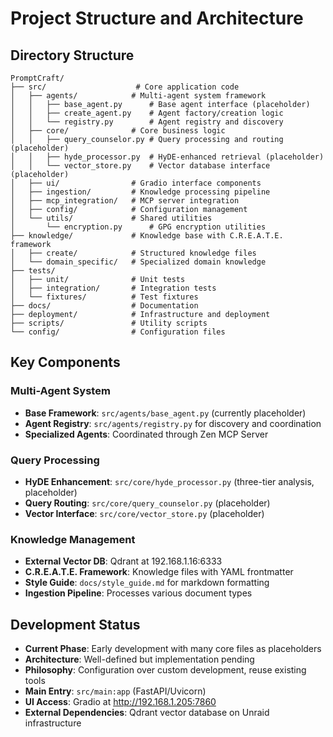 # Project Structure and Architecture

## Directory Structure
```
PromptCraft/
├── src/                    # Core application code
│   ├── agents/            # Multi-agent system framework
│   │   ├── base_agent.py      # Base agent interface (placeholder)
│   │   ├── create_agent.py    # Agent factory/creation logic
│   │   └── registry.py        # Agent registry and discovery
│   ├── core/              # Core business logic
│   │   ├── query_counselor.py # Query processing and routing (placeholder)
│   │   ├── hyde_processor.py  # HyDE-enhanced retrieval (placeholder)
│   │   └── vector_store.py    # Vector database interface (placeholder)
│   ├── ui/                # Gradio interface components
│   ├── ingestion/         # Knowledge processing pipeline
│   ├── mcp_integration/   # MCP server integration
│   ├── config/            # Configuration management
│   └── utils/             # Shared utilities
│       └── encryption.py      # GPG encryption utilities
├── knowledge/             # Knowledge base with C.R.E.A.T.E. framework
│   ├── create/            # Structured knowledge files
│   └── domain_specific/   # Specialized domain knowledge
├── tests/
│   ├── unit/              # Unit tests
│   ├── integration/       # Integration tests
│   └── fixtures/          # Test fixtures
├── docs/                  # Documentation
├── deployment/            # Infrastructure and deployment
├── scripts/               # Utility scripts
└── config/                # Configuration files
```

## Key Components

### Multi-Agent System
- **Base Framework**: `src/agents/base_agent.py` (currently placeholder)
- **Agent Registry**: `src/agents/registry.py` for discovery and coordination
- **Specialized Agents**: Coordinated through Zen MCP Server

### Query Processing
- **HyDE Enhancement**: `src/core/hyde_processor.py` (three-tier analysis, placeholder)
- **Query Routing**: `src/core/query_counselor.py` (placeholder)
- **Vector Interface**: `src/core/vector_store.py` (placeholder)

### Knowledge Management
- **External Vector DB**: Qdrant at 192.168.1.16:6333
- **C.R.E.A.T.E. Framework**: Knowledge files with YAML frontmatter
- **Style Guide**: `docs/style_guide.md` for markdown formatting
- **Ingestion Pipeline**: Processes various document types

## Development Status
- **Current Phase**: Early development with many core files as placeholders
- **Architecture**: Well-defined but implementation pending
- **Philosophy**: Configuration over custom development, reuse existing tools
- **Main Entry**: `src/main:app` (FastAPI/Uvicorn)
- **UI Access**: Gradio at http://192.168.1.205:7860
- **External Dependencies**: Qdrant vector database on Unraid infrastructure